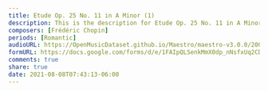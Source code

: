 ```yaml
---
title: Etude Op. 25 No. 11 in A Minor (1)
description: This is the description for Etude Op. 25 No. 11 in A Minor by Frédéric Chopin
composers: [Frédéric Chopin]
periods: [Romantic]
audioURL: https://OpenMusicDataset.github.io/Maestro/maestro-v3.0.0/2008/MIDI-Unprocessed_11_R1_2008_01-04_ORIG_MID--AUDIO_11_R1_2008_wav--4.midi
formURL: https://docs.google.com/forms/d/e/1FAIpQLSenkMmX0dp_nNsfxUq2CDPOve22mP3bglU6Z6v_exkdfSfLWQ/viewform
comments: true
share: true
date: 2021-08-08T07:43:13-06:00
---
```


